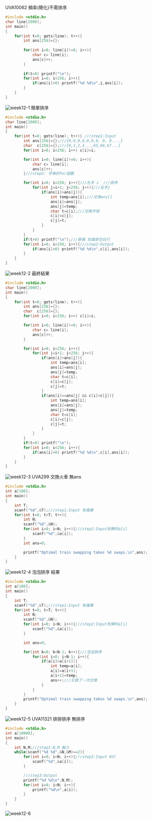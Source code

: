 UVA10062 頻率(簡化)不需排序
```C
#include <stdio.h>
char line[2000];
int main()
{
	for(int t=0; gets(line); t++){
		int ans[256]={};
		
		for(int i=0; line[i]!=0; i++){
			char c= line[i];
			ans[c]++;
		}
		
		if(t>0) printf("\n");
		for(int i=0; i<256; i++){
			if(ans[i]>0) printf("%d %d\n",i,ans[i]);
		}
	}
}
```
![week12-1](https://user-images.githubusercontent.com/79676872/118208633-b4212880-b499-11eb-8a94-7b9cdaaebc63.png)
簡單排序
```C
#include <stdio.h>
char line[2000];
int main()
{
	for(int t=0; gets(line); t++){ ///step1:Input
		int ans[256]={};///{0,0,0,0,0,0,0, 0, 0....}
		char  c[256]={};///{0,1,2,3...,65,66,67...}
		for(int i=0; i<256; i++) c[i]=i;

		for(int i=0; line[i]!=0; i++){
			char c= line[i];
			ans[c]++;
		}///step3: 字串的for迴圈

		for(int i=0; i<256; i++){///左手 i  ///排序
			for(int j=i+1; j<256; j++){///右手j
				if(ans[i]>ans[j]){
					int temp=ans[i];///交換ans[]
					ans[i]=ans[j];
					ans[j]=temp;
					char t=c[i];///交換字母
					c[i]=c[j];
					c[j]=t;
				}
			}
		}
		if(t>0) printf("\n");///車廂 前面掛空白行
		for(int i=0; i<256; i++){///step2:Output
			if(ans[i]>0) printf("%d %d\n",c[i],ans[i]);
		}
	}
}
```
![week12-2](https://user-images.githubusercontent.com/79676872/118211518-d4071b00-b49e-11eb-96b5-e46086e56f87.png)
最終結果
```C
#include <stdio.h>
char line[2000];
int main()
{
	for(int t=0; gets(line); t++){
		int ans[256]={};
		char  c[256]={};
		for(int i=0; i<256; i++) c[i]=i;

		for(int i=0; line[i]!=0; i++){
			char c= line[i];
			ans[c]++;
		}

		for(int i=0; i<256; i++){
			for(int j=i+1; j<256; j++){
				if(ans[i]>ans[j]){
					int temp=ans[i];
					ans[i]=ans[j];
					ans[j]=temp;
					char t=c[i];
					c[i]=c[j];
					c[j]=t;
				}
				if(ans[i]==ans[j] && c[i]<c[j]){
					int temp=ans[i];
					ans[i]=ans[j];
					ans[j]=temp;
					char t=c[i];
					c[i]=c[j];
					c[j]=t;
				}
			}
		}
		if(t>0) printf("\n");
		for(int i=0; i<256; i++){
			if(ans[i]>0) printf("%d %d\n",c[i],ans[i]);
		}
	}
}
```
![week12-3](https://user-images.githubusercontent.com/79676872/118211684-13356c00-b49f-11eb-8ac4-ef2efa1dea03.png)
UVA299 交換火車 無ans
```C
#include <stdio.h>
int a[100];
int main()
{
	int T;
	scanf("%d",&T);///step1:Input 有幾筆
	for(int t=0; t<T; t++){
		int N;
		scanf("%d",&N);
		for(int i=0; i<N; i++){///step2:Input到陣列a[i]
			scanf("%d",&a[i]);
		}
		int ans=0;

		printf("Optimal train swapping takes %d swaps.\n",ans);
	}
}
```
![week12-4](https://user-images.githubusercontent.com/79676872/118214761-f307ac00-b4a2-11eb-8322-af2cbad1af58.png)
泡泡排序 結果
```C
#include <stdio.h>
int a[100];
int main()
{
	int T;
	scanf("%d",&T);///step1:Input 有幾筆
	for(int t=0; t<T; t++){
		int N;
		scanf("%d",&N);
		for(int i=0; i<N; i++){///step2:Input到陣列a[i]
			scanf("%d",&a[i]);
		}

		int ans=0;

		for(int k=0; k<N-1; k++){///泡泡排序
			for(int i=0; i<N-1; i++){
				if(a[i]>a[i+1]){
					int temp=a[i];
					a[i]=a[i+1];
					a[i+1]=temp;
					ans++;///又做了一次交換
				}
			}
		}
		printf("Optimal train swapping takes %d swaps.\n",ans);
	}
}
```
![week12-5](https://user-images.githubusercontent.com/79676872/118215889-0ae02f80-b4a5-11eb-86ac-5ac8826b1a7c.png)
UVA11321 排排排序 無排序
```C
#include <stdio.h>
int a[10000];
int main()
{
	int N,M;///step1:N,M 輸入
	while(scanf("%d %d",&N,&M)==2){
		for(int i=0; i<N; i++){///step2:Input N行
			scanf("%d",&a[i]);
		}

        ///step3:Output
		printf("%d %d\n",N,M);
		for(int i=0; i<N; i++){
			printf("%d\n",a[i]);
		}
	}
}
```
![week12-6](https://user-images.githubusercontent.com/79676872/118217737-a921c480-b4a8-11eb-8273-3914ad8c02d3.png)
